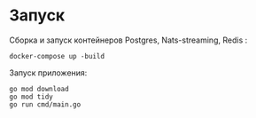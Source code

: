 # Запуск
Сборка и запуск контейнеров Postgres, Nats-streaming, Redis :
```
docker-compose up -build
```
Запуск приложения:
```
go mod download
go mod tidy
go run cmd/main.go
```
